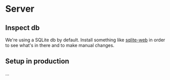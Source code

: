 # Server

## Inspect db

We're using a SQLite db by default. Install something like [sqlite-web](https://github.com/coleifer/sqlite-web) in order to see what's in there and to make manual changes.

## Setup in production

...